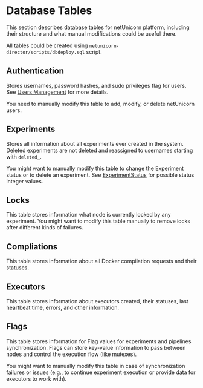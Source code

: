 # Database Tables

This section describes database tables for netUnicorn platform, including their structure and what manual modifications could be useful there.

All tables could be created using `netunicorn-director/scripts/dbdeploy.sql` script.

## Authentication

Stores usernames, password hashes, and sudo privileges flag for users. See [Users Management](users.md) for more details.

You need to manually modify this table to add, modify, or delete netUnicorn users.

## Experiments

Stores all information about all experiments ever created in the system. Deleted experiments are not deleted and reassigned to usernames starting with `deleted_`.

You might want to manually modify this table to change the Experiment status or to delete an experiment. See <a href="(../../../_autosummary/netunicorn.base.experiment.ExperimentStatus.html">ExperimentStatus</a> for possible status integer values.

## Locks

This table stores information what node is currently locked by any experiment. You might want to modify this table manually to remove locks after different kinds of failures.

## Compliations

This table stores information about all Docker compilation requests and their statuses.

## Executors

This table stores information about executors created, their statuses, last heartbeat time, errors, and other information.

## Flags

This table stores information for Flag values for experiments and pipelines synchronization. Flags can store key-value information to pass between nodes and control the execution flow (like mutexes).

You might want to manually modify this table in case of synchronization failures or issues (e.g., to continue experiment execution or provide data for executors to work with).